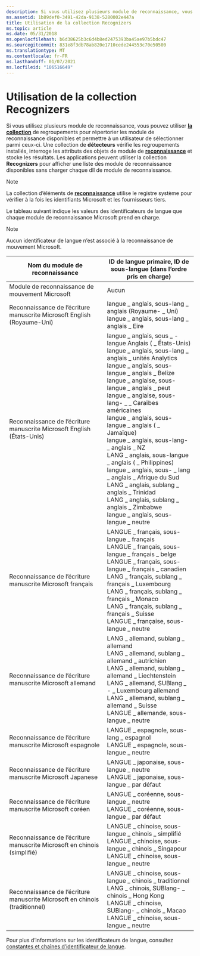 ```yaml
---
description: Si vous utilisez plusieurs module de reconnaissance, vous pouvez utiliser la collection de regroupements pour répertorier les module de reconnaissance disponibles et permettre à un utilisateur de sélectionner parmi ceux-ci.
ms.assetid: 1b89def0-3491-42da-9138-5280002e447a
title: Utilisation de la collection Recognizers
ms.topic: article
ms.date: 05/31/2018
ms.openlocfilehash: b6d38625b3c6d4b8ed2475393ba45ae97b5bdc47
ms.sourcegitcommit: 831e8f3db78ab820e1710cede244553c70e50500
ms.translationtype: MT
ms.contentlocale: fr-FR
ms.lasthandoff: 01/07/2021
ms.locfileid: "106516649"
---
```

# <a name="using-the-recognizers-collection"></a>Utilisation de la collection Recognizers

Si vous utilisez plusieurs module de reconnaissance, vous pouvez utiliser [**la collection**](/previous-versions/windows/desktop/legacy/ms702438(v=vs.85)) de regroupements pour répertorier les module de reconnaissance disponibles et permettre à un utilisateur de sélectionner parmi ceux-ci. Une collection de **détecteurs** vérifie les regroupements installés, interroge les attributs des objets de module de [**reconnaissance**](/windows/desktop/api/msinkaut/nn-msinkaut-iinkrecognizer) et stocke les résultats. Les applications peuvent utiliser la collection **Recognizers** pour afficher une liste des module de reconnaissance disponibles sans charger chaque dll de module de reconnaissance.

> [!Note]  
> La collection d’éléments de [**reconnaissance**](/previous-versions/windows/desktop/legacy/ms702438(v=vs.85)) utilise le registre système pour vérifier à la fois les identifiants Microsoft et les fournisseurs tiers.

 

Le tableau suivant indique les valeurs des identificateurs de langue que chaque module de reconnaissance Microsoft prend en charge.

> [!Note]  
> Aucun identificateur de langue n’est associé à la reconnaissance de mouvement Microsoft.

 



| Nom du module de reconnaissance                                                      | ID de langue primaire, ID de sous-langue (dans l’ordre pris en charge)                                                                                                                                                                                                                                                                                                                                                                                                                                                                                                                                                                          |
|----------------------------------------------------------------------|-----------------------------------------------------------------------------------------------------------------------------------------------------------------------------------------------------------------------------------------------------------------------------------------------------------------------------------------------------------------------------------------------------------------------------------------------------------------------------------------------------------------------------------------------------------------------------------------------------------------------------------|
| Module de reconnaissance de mouvement Microsoft<br/>                              | Aucun<br/>                                                                                                                                                                                                                                                                                                                                                                                                                                                                                                                                                                                                                   |
| Reconnaissance de l’écriture manuscrite Microsoft English (Royaume-Uni)<br/> | langue \_ anglais, sous-lang \_ anglais (Royaume- \_ Uni)<br/> langue \_ anglais, sous-lang \_ anglais \_ Eire<br/>                                                                                                                                                                                                                                                                                                                                                                                                                                                                                                                                   |
| Reconnaissance de l’écriture manuscrite Microsoft English (États-Unis)<br/>  | langue \_ anglais, sous \_ -langue Anglais ( \_ États-Unis)<br/> langue \_ anglais, sous-lang \_ anglais \_ unités Analytics<br/> langue \_ anglais, sous-langue \_ anglais \_ Belize<br/> langue \_ anglaise, sous-langue \_ anglais \_ peut<br/> langue \_ anglaise, sous-lang- \_ \_ Caraïbes américaines<br/> langue \_ anglais, sous-langue \_ anglais ( \_ Jamaïque)<br/> langue \_ anglais, sous-lang- \_ anglais \_ NZ<br/> LANG \_ anglais, sous-langue \_ anglais ( \_ Philippines)<br/> langue \_ anglais, sous- \_ lang \_ anglais \_ Afrique du Sud<br/> LANG \_ anglais, sublang \_ anglais \_ Trinidad<br/> LANG \_ anglais, sublang \_ anglais \_ Zimbabwe<br/> langue \_ anglais, sous-langue \_ neutre<br/> |
| Reconnaissance de l’écriture manuscrite Microsoft français<br/>                   | LANGUE \_ français, sous-langue \_ français<br/> LANGUE \_ français, sous-langue \_ français \_ belge<br/> LANGUE \_ français, sous-langue \_ français \_ canadien<br/> LANG \_ français, sublang \_ français \_ Luxembourg<br/> LANG \_ français, sublang \_ français \_ Monaco<br/> LANG \_ français, sublang \_ français \_ Suisse<br/> LANGUE \_ française, sous-langue \_ neutre<br/>                                                                                                                                                                                                                                                                                     |
| Reconnaissance de l’écriture manuscrite Microsoft allemand<br/>                   | LANG \_ allemand, sublang \_ allemand<br/> LANG \_ allemand, sublang \_ allemand \_ autrichien<br/> LANG \_ allemand, sublang \_ allemand \_ Liechtenstein<br/> LANG \_ allemand, SUBlang \_ - \_ Luxembourg allemand<br/> LANG \_ allemand, sublang \_ allemand \_ Suisse<br/> LANGUE \_ allemande, sous-langue \_ neutre<br/>                                                                                                                                                                                                                                                                                                                                |
| Reconnaissance de l’écriture manuscrite Microsoft espagnole<br/>                  | LANGUE \_ espagnole, sous-lang \_ espagnol<br/> LANGUE \_ espagnole, sous-langue \_ neutre<br/>                                                                                                                                                                                                                                                                                                                                                                                                                                                                                                                                             |
| Reconnaissance de l’écriture manuscrite Microsoft Japanese<br/>                 | LANGUE \_ japonaise, sous-langue \_ neutre<br/> LANGUE \_ japonaise, sous-langue \_ par défaut<br/>                                                                                                                                                                                                                                                                                                                                                                                                                                                                                                                                           |
| Reconnaissance de l’écriture manuscrite Microsoft coréen<br/>                   | LANGUE \_ coréenne, sous-langue \_ neutre<br/> LANGUE \_ coréenne, sous-langue \_ par défaut<br/>                                                                                                                                                                                                                                                                                                                                                                                                                                                                                                                                               |
| Reconnaissance de l’écriture manuscrite Microsoft en chinois (simplifié)<br/>     | LANGUE \_ chinoise, sous-langue \_ chinois \_ simplifié<br/> LANGUE \_ chinoise, sous-langue \_ chinois \_ Singapour<br/> LANGUE \_ chinoise, sous-langue \_ neutre<br/>                                                                                                                                                                                                                                                                                                                                                                                                                                                                           |
| Reconnaissance de l’écriture manuscrite Microsoft en chinois (traditionnel)<br/>    | LANGUE \_ chinoise, sous-langue \_ chinois \_ traditionnel<br/> LANG \_ chinois, SUBlang- \_ chinois \_ Hong Kong<br/> LANGUE \_ chinoise, SUBlang- \_ chinois \_ Macao<br/> LANGUE \_ chinoise, sous-langue \_ neutre<br/>                                                                                                                                                                                                                                                                                                                                                                                                                         |



 

Pour plus d’informations sur les identificateurs de langue, consultez [constantes et chaînes d’identificateur de langue](../intl/language-identifier-constants-and-strings.md).

 

 
